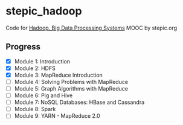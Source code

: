# stepic_hadoop

Code for [Hadoop. Big Data Processing Systems](https://stepic.org/course/150)
MOOC by stepic.org

## Progress

- [x] Module 1: Introduction
- [x] Module 2: HDFS
- [x] Module 3: MapReduce Introduction
- [ ] Module 4: Solving Problems with MapReduce
- [ ] Module 5: Graph Algorithms with MapReduce
- [ ] Module 6: Pig and Hive
- [ ] Module 7: NoSQL Databases: HBase and Cassandra
- [ ] Module 8: Spark
- [ ] Module 9: YARN - MapReduce 2.0
